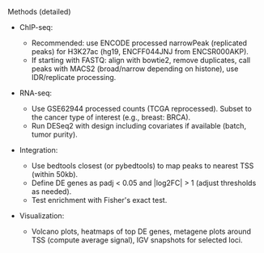Methods (detailed)

- ChIP-seq:
  - Recommended: use ENCODE processed narrowPeak (replicated peaks) for H3K27ac (hg19, ENCFF044JNJ from ENCSR000AKP).
  - If starting with FASTQ: align with bowtie2, remove duplicates, call peaks with MACS2 (broad/narrow depending on histone), use IDR/replicate processing.

- RNA-seq:
  - Use GSE62944 processed counts (TCGA reprocessed). Subset to the cancer type of interest (e.g., breast: BRCA).
  - Run DESeq2 with design including covariates if available (batch, tumor purity).

- Integration:
  - Use bedtools closest (or pybedtools) to map peaks to nearest TSS (within 50kb).
  - Define DE genes as padj < 0.05 and |log2FC| > 1 (adjust thresholds as needed).
  - Test enrichment with Fisher's exact test.

- Visualization:
  - Volcano plots, heatmaps of top DE genes, metagene plots around TSS (compute average signal), IGV snapshots for selected loci.

